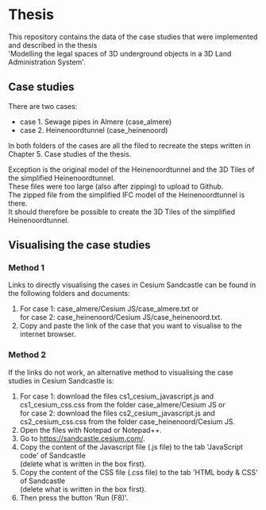 # Thesis

This repository contains the data of the case studies that were implemented and described in the thesis <br>
'Modelling the legal spaces of 3D underground objects in a 3D Land Administration System'.

## Case studies

There are two cases: <br> 
- case 1. Sewage pipes in Almere (case_almere) <br>
- case 2. Heinenoordtunnel (case_heinenoord) <br> 

In both folders of the cases are all the filed to recreate the steps written in Chapter 5. Case studies of the thesis.

Exception is the original model of the Heinenoordtunnel and the 3D Tiles of the simplified Heinenoordtunnel. <br>
These files were too large (also after zipping) to upload to Github. <br>
The zipped file from the simplified IFC model of the Heinenoordtunnel is there. <br>
It should therefore be possible to create the 3D Tiles of the simplified Heinenoordtunnel. <br>

## Visualising the case studies


### Method 1

Links to directly visualising the cases in Cesium Sandcastle can be found in the following folders and documents: <br>

1. For case 1: case_almere/Cesium JS/case_almere.txt or <br>
   for case 2: case_heinenoord/Cesium JS/case_heinenoord.txt. <br>
2. Copy and paste the link of the case that you want to visualise to the internet browser. <br>

### Method 2

If the links do not work, an alternative method to visualising the case studies in Cesium Sandcastle is: <br>

1. For case 1: download the files cs1_cesium_javascript.js and cs1_cesium_css.css from the folder case_almere/Cesium JS or <br>
   for case 2: download the files cs2_cesium_javascript.js and cs2_cesium_css.css from the folder case_heinenoord/Cesium JS. <br>
2. Open the files with Notepad or Notepad++. <br>
3. Go to https://sandcastle.cesium.com/. <br>
4. Copy the content of the Javascript file (.js file) to the tab 'JavaScript code' of Sandcastle <br> (delete what is written in the box first). 
5. Copy the content of the CSS file (.css file) to the tab 'HTML body & CSS' of Sandcastle <br> (delete what is written in the box first). 
6. Then press the button 'Run (F8)'. <br>

